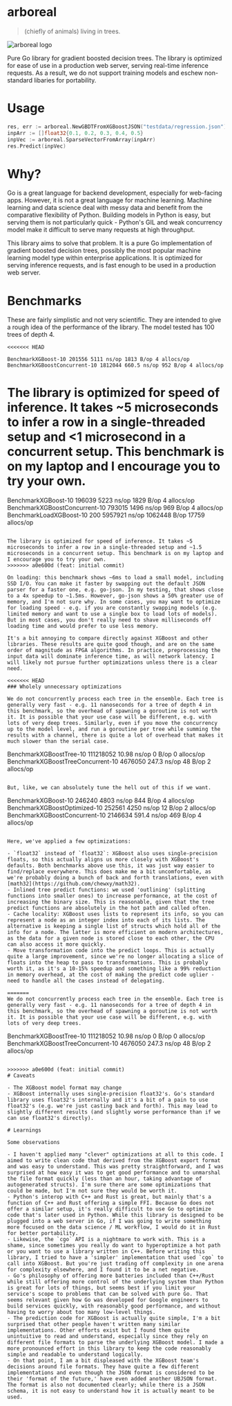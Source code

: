 # arboreal

> (chiefly of animals) living in trees.

![arboreal logo](arboreal.png)

Pure Go library for gradient boosted decision trees. The library is optimized for ease of use in a production web server, serving real-time inference requests. As a result, we do not support training models and eschew non-standard libaries for portability.

# Usage

```go
res, err := arboreal.NewGBDTFromXGBoostJSON("testdata/regression.json")
inpArr := []float32{0.1, 0.2, 0.3, 0.4, 0.5}
inpVec := arboreal.SparseVectorFromArray(inpArr)
res.Predict(inpVec)
```

# Why?

Go is a great language for backend development, especially for web-facing apps. However, it is not a great language for machine learning. Machine learning and data science deal with messy data and benefit from the comparative flexibility of Python. Building models in Python is easy, but serving them is not particularly quick - Python's GIL and weak concurrency model make it difficult to serve many requests at high throughput.

This library aims to solve that problem. It is a pure Go implementation of gradient boosted decision trees, possibly the most popular machine learning model type within enterprise applications. It is optimized for serving inference requests, and is fast enough to be used in a production web server.

# Benchmarks

These are fairly simplistic and not very scientific. They are intended to give a rough idea of the performance of the library. The model tested has 100 trees of depth 4.

```
<<<<<<< HEAD

BenchmarkXGBoost-10 201556 5111 ns/op 1813 B/op 4 allocs/op
BenchmarkXGBoostConcurrent-10 1812044 660.5 ns/op 952 B/op 4 allocs/op

```

# The library is optimized for speed of inference. It takes ~5 microseconds to infer a row in a single-threaded setup and <1 microsecond in a concurrent setup. This benchmark is on my laptop and I encourage you to try your own.

BenchmarkXGBoost-10 196039 5223 ns/op 1829 B/op 4 allocs/op
BenchmarkXGBoostConcurrent-10 793015 1496 ns/op 969 B/op 4 allocs/op
BenchmarkLoadXGBoost-10 200 5957921 ns/op 1062448 B/op 17759 allocs/op

```

The library is optimized for speed of inference. It takes ~5 microseconds to infer a row in a single-threaded setup and ~1.5 microseconds in a concurrent setup. This benchmark is on my laptop and I encourage you to try your own.
>>>>>>> a0e600d (feat: initial commit)

On loading: this benchmark shows ~6ms to load a small model, including SSD I/O. You can make it faster by swapping out the default JSON parser for a faster one, e.g. go-json. In my testing, that shows close to a 4x speedup to ~1.5ms. However, go-json shows a 50% greater use of memory, and I'm not sure why. In some cases, you may want to optimize for loading speed - e.g. if you are constantly swapping models (e.g. limited memory and want to use a single box to load lots of models). But in most cases, you don't really need to shave milliseconds off loading time and would prefer to use less memory.

It's a bit annoying to compare directly against XGBoost and other libraries. These results are quite good though, and are on the same order of magnitude as FPGA algorithms. In practice, preprocessing the input data will dominate inference time, as will network latency. I will likely not pursue further optimizations unless there is a clear need.

<<<<<<< HEAD
### Wholely unnecessary optimizations

We do not concurrently process each tree in the ensemble. Each tree is generally very fast - e.g. 11 nanoseconds for a tree of depth 4 in this benchmark, so the overhead of spawning a goroutine is not worth it. It is possible that your use case will be different, e.g. with lots of very deep trees. Similarly, even if you move the concurrency up to the model level, and run a goroutine per tree while summing the results with a channel, there is quite a lot of overhead that makes it much slower than the serial case.

```

BenchmarkXGBoostTree-10 111218052 10.98 ns/op 0 B/op 0 allocs/op
BenchmarkXGBoostTreeConcurrent-10 4676050 247.3 ns/op 48 B/op 2 allocs/op

```

But, like, we can absolutely tune the hell out of this if we want.

```

BenchmarkXGBoost-10 246240 4803 ns/op 844 B/op 4 allocs/op
BenchmarkXGBoostOptimized-10 252561 4250 ns/op 12 B/op 2 allocs/op
BenchmarkXGBoostConcurrent-10 2146634 591.4 ns/op 469 B/op 4 allocs/op

```

Here, we've applied a few optimizations:

- `float32` instead of `float32`: XGBoost also uses single-precision floats, so this actually aligns us more closely with XGBoost's defaults. Both benchmarks above use this, it was just way easier to find/replace everywhere. This does make me a bit uncomfortable, as we're probably doing a bunch of back and forth translations, even with [math32](https://github.com/chewxy/math32).
- Inlined tree predict functions: we used 'outlining' (splitting functions into smaller ones) to increase performance, at the cost of increasing the binary size. This is reasonable, given that the tree predict functions are absolutely in the hot path and called often.
- Cache locality: XGBoost uses lists to represent its info, so you can represent a node as an integer index into each of its lists. The alternative is keeping a single list of structs which hold all of the info for a node. The latter is more efficient on modern architectures, as the data for a given node is stored close to each other, the CPU can also access it more quickly.
- Move transformation code into the predict loops. This is actually quite a large improvement, since we're no longer allocating a slice of floats into the heap to pass to transformations. This is probably worth it, as it's a 10-15% speedup and something like a 99% reduction in memory overhead, at the cost of making the predict code uglier - need to handle all the cases instead of delegating.

=======
We do not concurrently process each tree in the ensemble. Each tree is generally very fast - e.g. 11 nanoseconds for a tree of depth 4 in this benchmark, so the overhead of spawning a goroutine is not worth it. It is possible that your use case will be different, e.g. with lots of very deep trees.

```

BenchmarkXGBoostTree-10 111218052 10.98 ns/op 0 B/op 0 allocs/op
BenchmarkXGBoostTreeConcurrent-10 4676050 247.3 ns/op 48 B/op 2 allocs/op

```

>>>>>>> a0e600d (feat: initial commit)
# Caveats

- The XGBoost model format may change
- XGBoost internally uses single-precision float32's. Go's standard library uses float32's internally and it's a bit of a pain to use float32's (e.g. we're just casting back and forth). This may lead to slightly different results (and slightly worse performance than if we can use float32's directly).

# Learnings

Some observations

- I haven't applied many "clever" optimizations at all to this code. I aimed to write clean code that derived from the XGBoost export format and was easy to understand. This was pretty straightforward, and I was surprised at how easy it was to get good performance and to unmarshal the file format quickly (less than an hour, taking advantage of autogenerated structs). I'm sure there are some optimizations that could be made, but I'm not sure they would be worth it.
- Python's interop with C++ and Rust is great, but mainly that's a function of C++ and Rust offering a simple FFI. Because Go does not offer a similar setup, it's really difficult to use Go to optimize code that's later used in Python. While this library is designed to be plugged into a web server in Go, if I was going to write something more focused on the data science / ML workflow, I would do it in Rust for better portability.
- Likewise, the `cgo` API is a nightmare to work with. This is a shame, since sometimes you really do want to hyperoptimize a hot path or you want to use a library written in C++. Before writing this library, I tried to have a 'simpler' implementation that used `cgo` to call into XGBoost. But you're just trading off complexity in one arena for complexity elsewhere, and I found it to be a net negative.
- Go's philosophy of offering more batteries included than C++/Rust while still offering more control of the underlying system than Python is great for lots of things, but seems best if you limit your service's scope to problems that can be solved with pure Go. That seems relevant given how Go was developed for Google engineers to build services quickly, with reasonably good performance, and without having to worry about too many low-level things.
- The prediction code for XGBoost is actually quite simple, I'm a bit surprised that other people haven't written many similar implementations. Other efforts exist but I found them quite unintuitive to read and understand, especially since they rely on different file formats to parse the underlying XGBoost model. I made a more pronounced effort in this library to keep the code reasonably simple and readable to understand logically.
- On that point, I am a bit displeased with the XGBoost team's decisions around file formats. They have quite a few different implementations and even though the JSON format is considered to be their 'format of the future,' have even added another UBJSON format. The format is also not documented clearly; while there is a JSON schema, it is not easy to understand how it is actually meant to be used.
```
